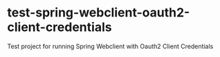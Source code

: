 # test-spring-webclient-oauth2-client-credentials
Test project for running Spring Webclient with Oauth2 Client Credentials
